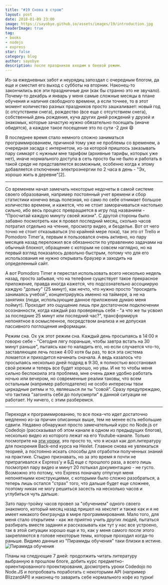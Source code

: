 ```yaml
---
title: "#19 Снова в строю"
layout: post
date: 2018-01-09 23:00
image: https://sayobye.github.io/assets/images/19/introduction.jpg
headerImage: true
tag:
- books
- nodejs
- express
star: false
category: blog
author: sayobye
description: после праздников входим в боевой режим.
---
```


Из-за ежедневных забот и неурядиц запоздал с очередным блогом, да еще и сместил его выход с субботы на вторник. Наконец-то закончились все эти праздничные дни (как бы странно это не звучало). Почему-то декабрь и январь у меня самые сложные месяцы в плане обучения и наличия свободного времени, а если точнее, то в этот момент количество разных праздников просто зашкаливает: новый год (с отсутствием снега), рождество (все еще с отсутствием снега), собственный день рождения, куча других дней рождений у друзей и знакомых, которые зачастую нужно обязательно посещать (иначе обидятся), а каждое такое посещение это по сути -2 дня :smile:

В последнее время стало немного сложно заниматься программированием, причиной тому уже не проблемы со временем, а очередная засада с интернетом, из-за которой пришлось заказывать пару симкарт с нужным мне тарифом (архивные тарифы, которых уже нет), иначе нормального доступа в сеть просто бы не было и работать в такой среде не представляется возможным, особенно когда к этому добавляется отключение электроэнергии по 2 часа в день - "Эх, хорошо жить в деревне"[2].
* * * 
Со временем начал замечать некоторые недочеты в самой системе своего образования, например постоянный учет времени и сбор статистики конечно вещь полезная, но само по себе отнимает большое количество времени, и кажется, что не стоит заморачиваться настолько сильно, ибо весь процесс превращается в игру под названием - "Просчитай каждую минуту своей жизни". С другой стороны было забавно посмотреть как я провел последний месяц, сколько часов потратил отдельно на чтение, просмотр видео, и безделье. Вот от чего точно не стоит отказываться (по крайней мере пока), так это от Trello и Pomodoro Timer'а, первым я пользовался очень активно, но пару месяцев назад переложил все обязанности по управлению задачами на обычный блокнот, обращение с которым не совсем наглядно, но на первый взгляд показалось довольно быстрым, потому что для его использования не нужно открывать браузер и заходить на определенный сайт.

А вот Pomodoro Timer я перестал использовать всего несколько недель назад, просто забывая, что на телефоне существует такое прекрасное приложение, правда иногда кажется, что подсознательно ассоциирую каждую "дольку" (25 минут), как нечто, что нужно просто "просидеть занимаясь учебой", концентрируясь именно на таймере, а не на занятиях (люди, использующие данное приложение думаю меня поймут). Проходит это ощущение лишь при достаточном подключении осознанности, когда каждый раз проверяешь себя - "а что же ты усвоил за последние 25 минут или последний час?", трансформируя непонятное в осмысленное, посредством анализа и не допуская пассивного поглощения информации.   

Режим сна. Ох уж этот режим сна. Каждый день просыпаясь в 14:00 я говорю себе - "Сегодня лягу пораньше, чтобы завтра встать на 30 минут раньше", пытаясь как-то наладить его, но если случается что-то, заставляющее лечь позже 4:00 хотя бы раз, то вся эта система ломается и приходится начинать сначала. А ведь казалось что просыпаясь несколько дней подряд в 9:30, я полностью восстановил свой режим и теперь все будет хорошо, но увы. И не то чтобы меня сильно беспокоила эта проблема, мне очень даже удобно работать ночью или вечером, но современные реалии таковы, что всем остальным (например работодателю) не особо интересны твои циркадные ритмы и то, являешься ли ты "совой". Сразу предупреждаю, что тактика "загонять себя до полусмерти" в данной ситуации не работает. Ну ничего, с этим разберемся.

* * * 

Переходя к программированию, то все пока-что идет достаточно медленно из-за причин описанных выше, тем не менее есть небольшие сдвиги. Недавно обнаружил просто замечательный курс по Node.js от Codedojo (рассказывал об этом канале в одном из предыдущих блогов), несколько видео из которого лежат на его Youtube-канале. Только посмотрите на [эти уроки](https://codedojo.ru/store/nodejs-basics), это просто то, что я искал как доп.литературу для покорения Back-end курса на Hexlet. Главное снова не увлекаться теорией, а постоянно искать способы для отработки полученных знаний на практике. Стыдно признавать, но за это время я почти не притрагивался к Express'y и БД еще с прошлого раза, а всего лишь посмотрел пару видео и минут 20 потыкал документацию - не густо. Возможно это потому, что Express поначалу отпугнул меня непонятными конструкциями, с которыми было сложно разобраться, а теперь лишь остался "страх" того, что дальше будет еще сложнее, поэтому никак не могу решиться засесть на несколько часов и углубиться чуть дальше. 

Зато пару-тройку часов провел за "обучением" одного своего знакомого, который месяц назад пришел на хекслет и также как и я не имеет никакого бекграунда в мире программирования. Мало того, для меня стало открытием - как же приятно учить других людей, пытаться разбирать вместе задания и рассказывать как тут у нас все устроено, так в этой ситуации хорошо еще и то, как у меня самого после этого закрепляются в голове некоторые темы, которые проходил когда-то раньше. Видимо данные из "Пирамиды обучения" таки близки в истине. 
![Пирамида обучения](https://sayobye.github.io/assets/images/19/piramida.jpg)

Планы на следующие 7 дней: продолжить читать литературу выбранную в прошлом блоге, добить курс предметно-ориентированного проектирования, досмотреть уроки Codedojo по Node.JS и попробовать поработать с некоторыми API (например BlizzardAPI) и наконец-то заварить себе нормального кофе из турки!



 
